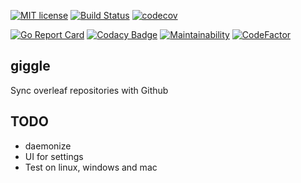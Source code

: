 [![MIT license](http://img.shields.io/badge/license-MIT-brightgreen.svg)](http://opensource.org/licenses/MIT) [![Build Status](https://travis-ci.com/mangalaman93/giggle.svg?branch=master)](https://travis-ci.com/mangalaman93/giggle) [![codecov](https://codecov.io/gh/mangalaman93/giggle/branch/master/graph/badge.svg)](https://codecov.io/gh/mangalaman93/giggle)

 [![Go Report Card](https://goreportcard.com/badge/github.com/mangalaman93/giggle)](https://goreportcard.com/report/github.com/mangalaman93/giggle) [![Codacy Badge](https://api.codacy.com/project/badge/Grade/9933553bc3fb433d8d007cd917a64d90)](https://www.codacy.com/app/mangalaman93/giggle?utm_source=github.com&amp;utm_medium=referral&amp;utm_content=mangalaman93/giggle&amp;utm_campaign=Badge_Grade) [![Maintainability](https://api.codeclimate.com/v1/badges/b3e1b2f184edd8150ddd/maintainability)](https://codeclimate.com/github/mangalaman93/giggle/maintainability) [![CodeFactor](https://www.codefactor.io/repository/github/mangalaman93/giggle/badge)](https://www.codefactor.io/repository/github/mangalaman93/giggle)

## giggle

Sync overleaf repositories with Github

## TODO

* daemonize
* UI for settings
* Test on linux, windows and mac
